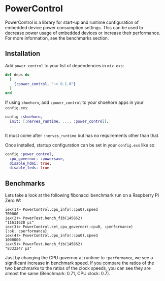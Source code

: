 # PowerControl

PowerControl is a library for start-up and runtime configuration of embedded device power consumption settings. This can be used to decrease power usage of embedded devices or increase their performance. For more information, see the benchmarks section.

## Installation

Add `power_control` to your list of dependencies in `mix.exs`:

```elixir
def deps do
  [
    {:power_control, "~> 0.1.0"}
  ]
end
```

If using `shoehorn`, add `:power_control` to your shoehorn apps in your `config.exs`:

```elixir
config :shoehorn,
  init: [:nerves_runtime, ..., :power_control],
  ...
```
It must come after `:nerves_runtime` but has no requirements other than that.

Once installed, startup configuration can be set in your `config.exs` like so:

```elixir
config :power_control,
  cpu_governor: :powersave,
  disable_hdmi: true,
  disable_leds: true
```

## Benchmarks

Lets take a look at the following fibonacci benchmark run on a Raspberry Pi Zero W:

```
iex(1)> PowerControl.cpu_info(:cpu0).speed
700000
iex(2)> PowerTest.bench_fib(145862)
"11611628 μs"
iex(3)> PowerControl.set_cpu_governor(:cpu0, :performance)
{:ok, :performance}
iex(4)> PowerControl.cpu_info(:cpu0).speed
1000000
iex(5)> PowerTest.bench_fib(145862)
"8332247 μs"
```

Just by changing the CPU governor at runtime to `:performance`, we see a significant increase in benchmark speed. If you compare the ratios of the two benchmarks to the ratios of the clock speeds, you can see they are almost the same (Benchmark: 0.71, CPU clock: 0.7).
